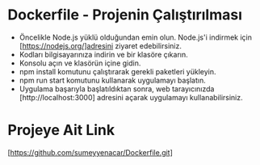 # Dockerfile - Projenin Çalıştırılması

* Öncelikle Node.js yüklü olduğundan emin olun. Node.js'i indirmek için [https://nodejs.org/]adresini ziyaret edebilirsiniz.
* Kodları bilgisayarınıza indirin ve bir klasöre çıkarın.
* Konsolu açın ve klasörün içine gidin.
* npm install komutunu çalıştırarak gerekli paketleri yükleyin.
* npm run start komutunu kullanarak uygulamayı başlatın.
* Uygulama başarıyla başlatıldıktan sonra, web tarayıcınızda [http://localhost:3000] adresini açarak uygulamayı kullanabilirsiniz.

# Projeye Ait Link

[https://github.com/sumeyyenacar/Dockerfile.git]

